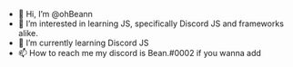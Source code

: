 - 👋 Hi, I’m @ohBeann
- 👀 I’m interested in learning JS, specifically Discord JS and frameworks alike.
- 🌱 I’m currently learning Discord JS
- 📫 How to reach me my discord is Bean.#0002 if you wanna add

